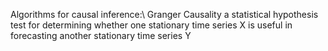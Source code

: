 
Algorithms for causal inference:\\
Granger Causality
a statistical hypothesis test for determining whether one stationary time series X is useful in forecasting another stationary time series Y
